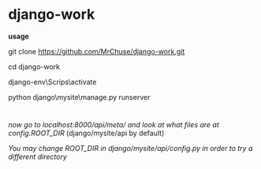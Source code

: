 # django-work
**usage**

git clone https://github.com/MrChuse/django-work.git

cd django-work

django-env\Scrips\activate

python django\mysite\manage.py runserver

#
*now go to localhost:8000/api/meta/ and look at what files are at config.ROOT_DIR* (django/mysite/api by default)

*You may change ROOT_DIR in django/mysite/api/config.py in order to try a different directory*

